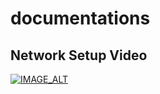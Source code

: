 # documentations

## Network Setup Video

[![IMAGE_ALT](https://img.youtube.com/vi/uVYY5LiobEM/0.jpg)](https://youtu.be/uVYY5LiobEM)
